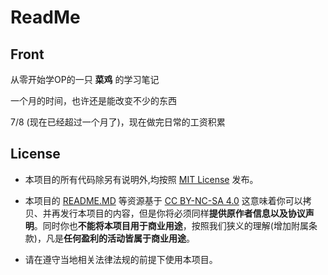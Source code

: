 # ReadMe

## Front

从零开始学OP的一只 **菜鸡** 的学习笔记

一个月的时间，也许还是能改变不少的东西

7/8 (现在已经超过一个月了)，现在做完日常的工资积累

## License

* 本项目的所有代码除另有说明外,均按照 [MIT License](LICENSE) 发布。

* 本项目的 [README.MD](README.md) 等资源基于 [CC BY-NC-SA 4.0](https://creativecommons.org/licenses/by-nc-sa/4.0/deed.zh)
    这意味着你可以拷贝、并再发行本项目的内容，但是你将必须同样**提供原作者信息以及协议声明**。同时你也**不能将本项目用于商业用途**，按照我们狭义的理解(增加附属条款)，凡是**任何盈利的活动皆属于商业用途**。

* 请在遵守当地相关法律法规的前提下使用本项目。